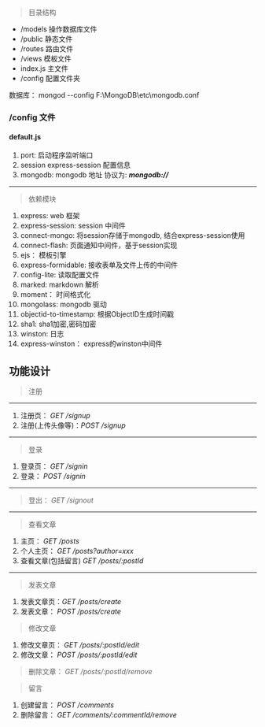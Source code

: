 > 目录结构
* /models 操作数据库文件
* /public 静态文件
* /routes 路由文件
* /views 模板文件
* index.js 主文件
* /config 配置文件夹

数据库： mongod --config F:\MongoDB\etc\mongodb.conf
### /config 文件
#### default.js
1. port: 启动程序监听端口
2. session express-session 配置信息
3. mongodb: mongodb 地址 协议为: ***mongodb://***
---------------------------------
> 依赖模块
1. express: web 框架
2. express-session: session 中间件
3. connect-mongo: 将session存储于mongodb, 结合express-session使用
4. connect-flash: 页面通知中间件，基于session实现
5. ejs： 模板引擎
6. express-formidable: 接收表单及文件上传的中间件
7. config-lite: 读取配置文件
8. marked: markdown 解析
9. moment： 时间格式化
10. mongolass: mongodb 驱动
11. objectid-to-timestamp: 根据ObjectID生成时间戳 
12. sha1: sha1加密,密码加密
13. winston: 日志
14. express-winston： express的winston中间件
## 功能设计
> 注册
--------------------------
  1. 注册页： *GET /signup*
  2. 注册(上传头像等)：*POST /signup*
---------------------------
> 登录
  1. 登录页： *GET /signin*
  2. 登录： *POST /signin*
-----------------------------------
> 登出： *GET /signout*
-----------------------------------
>  查看文章
  1. 主页： *GET /posts*
  2. 个人主页： *GET /posts?author=xxx*
  3. 查看文章(包括留言) *GET /posts/:postId*
-----------------------------------
> 发表文章
  1. 发表文章页：*GET /posts/create*
  2. 发表文章： *POST /posts/create*

> 修改文章
  1. 修改文章页： *GET /posts/:postId/edit*
  2. 修改文章： *POST /posts/:postId/edit*

> 删除文章： *GET /posts/:postId/remove*

> 留言
  1. 创建留言： *POST /comments*
  2. 删除留言： *GET /comments/:commentId/remove*

  
